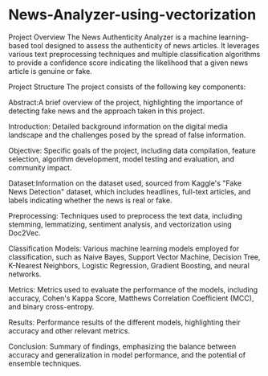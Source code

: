 # News-Analyzer-using-vectorization

Project Overview
The News Authenticity Analyzer is a machine learning-based tool designed to assess the authenticity of news articles. It leverages various text preprocessing techniques and multiple classification algorithms to provide a confidence score indicating the likelihood that a given news article is genuine or fake.

Project Structure
The project consists of the following key components:

Abstract:A brief overview of the project, highlighting the importance of detecting fake news and the approach taken in this project.

Introduction: Detailed background information on the digital media landscape and the challenges posed by the spread of false information.

Objective: Specific goals of the project, including data compilation, feature selection, algorithm development, model testing and evaluation, and community impact.

Dataset:Information on the dataset used, sourced from Kaggle's "Fake News Detection" dataset, which includes headlines, full-text articles, and labels indicating whether the news is real or fake.

Preprocessing: Techniques used to preprocess the text data, including stemming, lemmatizing, sentiment analysis, and vectorization using Doc2Vec.

Classification Models: Various machine learning models employed for classification, such as Naive Bayes, Support Vector Machine, Decision Tree, K-Nearest Neighbors, Logistic Regression, Gradient Boosting, and neural networks.

Metrics: Metrics used to evaluate the performance of the models, including accuracy, Cohen's Kappa Score, Matthews Correlation Coefficient (MCC), and binary cross-entropy.

Results: Performance results of the different models, highlighting their accuracy and other relevant metrics.

Conclusion: Summary of findings, emphasizing the balance between accuracy and generalization in model performance, and the potential of ensemble techniques.
